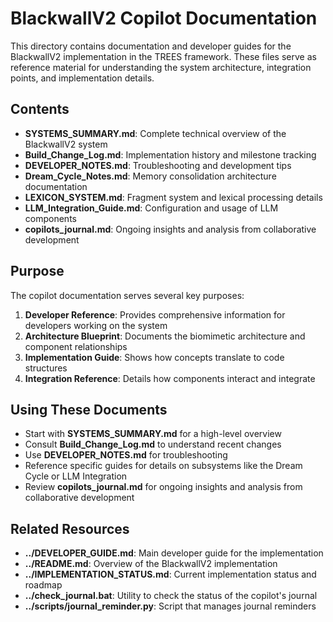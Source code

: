 # BlackwallV2 Copilot Documentation

This directory contains documentation and developer guides for the BlackwallV2 implementation in the TREES framework. These files serve as reference material for understanding the system architecture, integration points, and implementation details.

## Contents

- **SYSTEMS_SUMMARY.md**: Complete technical overview of the BlackwallV2 system
- **Build_Change_Log.md**: Implementation history and milestone tracking
- **DEVELOPER_NOTES.md**: Troubleshooting and development tips
- **Dream_Cycle_Notes.md**: Memory consolidation architecture documentation
- **LEXICON_SYSTEM.md**: Fragment system and lexical processing details
- **LLM_Integration_Guide.md**: Configuration and usage of LLM components
- **copilots_journal.md**: Ongoing insights and analysis from collaborative development

## Purpose

The copilot documentation serves several key purposes:

1. **Developer Reference**: Provides comprehensive information for developers working on the system
2. **Architecture Blueprint**: Documents the biomimetic architecture and component relationships
3. **Implementation Guide**: Shows how concepts translate to code structures
4. **Integration Reference**: Details how components interact and integrate

## Using These Documents

- Start with **SYSTEMS_SUMMARY.md** for a high-level overview
- Consult **Build_Change_Log.md** to understand recent changes
- Use **DEVELOPER_NOTES.md** for troubleshooting
- Reference specific guides for details on subsystems like the Dream Cycle or LLM Integration
- Review **copilots_journal.md** for ongoing insights and analysis from collaborative development

## Related Resources

- **../DEVELOPER_GUIDE.md**: Main developer guide for the implementation
- **../README.md**: Overview of the BlackwallV2 implementation
- **../IMPLEMENTATION_STATUS.md**: Current implementation status and roadmap
- **../check_journal.bat**: Utility to check the status of the copilot's journal
- **../scripts/journal_reminder.py**: Script that manages journal reminders

